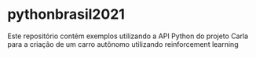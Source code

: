 # pythonbrasil2021
Este repositório contém exemplos utilizando a API Python do projeto Carla para a criação de um carro autônomo utilizando reinforcement learning
